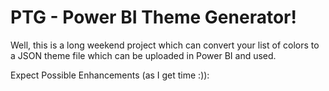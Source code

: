 # PTG - Power BI Theme Generator!

Well, this is a long weekend project which can convert your list of colors to a JSON theme file which can be uploaded in Power BI and used. 

Expect Possible Enhancements (as I get time :)):
